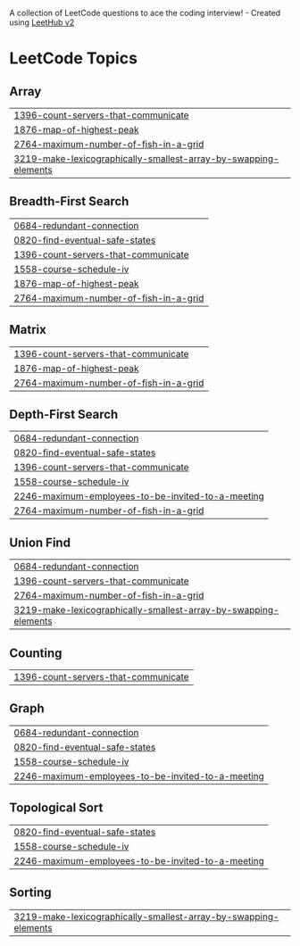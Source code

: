 A collection of LeetCode questions to ace the coding interview! - Created using [LeetHub v2](https://github.com/arunbhardwaj/LeetHub-2.0)
<!---LeetCode Topics Start-->
# LeetCode Topics
## Array
|  |
| ------- |
| [1396-count-servers-that-communicate](https://github.com/Viswesh934/Leetcode/tree/master/1396-count-servers-that-communicate) |
| [1876-map-of-highest-peak](https://github.com/Viswesh934/Leetcode/tree/master/1876-map-of-highest-peak) |
| [2764-maximum-number-of-fish-in-a-grid](https://github.com/Viswesh934/Leetcode/tree/master/2764-maximum-number-of-fish-in-a-grid) |
| [3219-make-lexicographically-smallest-array-by-swapping-elements](https://github.com/Viswesh934/Leetcode/tree/master/3219-make-lexicographically-smallest-array-by-swapping-elements) |
## Breadth-First Search
|  |
| ------- |
| [0684-redundant-connection](https://github.com/Viswesh934/Leetcode/tree/master/0684-redundant-connection) |
| [0820-find-eventual-safe-states](https://github.com/Viswesh934/Leetcode/tree/master/0820-find-eventual-safe-states) |
| [1396-count-servers-that-communicate](https://github.com/Viswesh934/Leetcode/tree/master/1396-count-servers-that-communicate) |
| [1558-course-schedule-iv](https://github.com/Viswesh934/Leetcode/tree/master/1558-course-schedule-iv) |
| [1876-map-of-highest-peak](https://github.com/Viswesh934/Leetcode/tree/master/1876-map-of-highest-peak) |
| [2764-maximum-number-of-fish-in-a-grid](https://github.com/Viswesh934/Leetcode/tree/master/2764-maximum-number-of-fish-in-a-grid) |
## Matrix
|  |
| ------- |
| [1396-count-servers-that-communicate](https://github.com/Viswesh934/Leetcode/tree/master/1396-count-servers-that-communicate) |
| [1876-map-of-highest-peak](https://github.com/Viswesh934/Leetcode/tree/master/1876-map-of-highest-peak) |
| [2764-maximum-number-of-fish-in-a-grid](https://github.com/Viswesh934/Leetcode/tree/master/2764-maximum-number-of-fish-in-a-grid) |
## Depth-First Search
|  |
| ------- |
| [0684-redundant-connection](https://github.com/Viswesh934/Leetcode/tree/master/0684-redundant-connection) |
| [0820-find-eventual-safe-states](https://github.com/Viswesh934/Leetcode/tree/master/0820-find-eventual-safe-states) |
| [1396-count-servers-that-communicate](https://github.com/Viswesh934/Leetcode/tree/master/1396-count-servers-that-communicate) |
| [1558-course-schedule-iv](https://github.com/Viswesh934/Leetcode/tree/master/1558-course-schedule-iv) |
| [2246-maximum-employees-to-be-invited-to-a-meeting](https://github.com/Viswesh934/Leetcode/tree/master/2246-maximum-employees-to-be-invited-to-a-meeting) |
| [2764-maximum-number-of-fish-in-a-grid](https://github.com/Viswesh934/Leetcode/tree/master/2764-maximum-number-of-fish-in-a-grid) |
## Union Find
|  |
| ------- |
| [0684-redundant-connection](https://github.com/Viswesh934/Leetcode/tree/master/0684-redundant-connection) |
| [1396-count-servers-that-communicate](https://github.com/Viswesh934/Leetcode/tree/master/1396-count-servers-that-communicate) |
| [2764-maximum-number-of-fish-in-a-grid](https://github.com/Viswesh934/Leetcode/tree/master/2764-maximum-number-of-fish-in-a-grid) |
| [3219-make-lexicographically-smallest-array-by-swapping-elements](https://github.com/Viswesh934/Leetcode/tree/master/3219-make-lexicographically-smallest-array-by-swapping-elements) |
## Counting
|  |
| ------- |
| [1396-count-servers-that-communicate](https://github.com/Viswesh934/Leetcode/tree/master/1396-count-servers-that-communicate) |
## Graph
|  |
| ------- |
| [0684-redundant-connection](https://github.com/Viswesh934/Leetcode/tree/master/0684-redundant-connection) |
| [0820-find-eventual-safe-states](https://github.com/Viswesh934/Leetcode/tree/master/0820-find-eventual-safe-states) |
| [1558-course-schedule-iv](https://github.com/Viswesh934/Leetcode/tree/master/1558-course-schedule-iv) |
| [2246-maximum-employees-to-be-invited-to-a-meeting](https://github.com/Viswesh934/Leetcode/tree/master/2246-maximum-employees-to-be-invited-to-a-meeting) |
## Topological Sort
|  |
| ------- |
| [0820-find-eventual-safe-states](https://github.com/Viswesh934/Leetcode/tree/master/0820-find-eventual-safe-states) |
| [1558-course-schedule-iv](https://github.com/Viswesh934/Leetcode/tree/master/1558-course-schedule-iv) |
| [2246-maximum-employees-to-be-invited-to-a-meeting](https://github.com/Viswesh934/Leetcode/tree/master/2246-maximum-employees-to-be-invited-to-a-meeting) |
## Sorting
|  |
| ------- |
| [3219-make-lexicographically-smallest-array-by-swapping-elements](https://github.com/Viswesh934/Leetcode/tree/master/3219-make-lexicographically-smallest-array-by-swapping-elements) |
<!---LeetCode Topics End-->